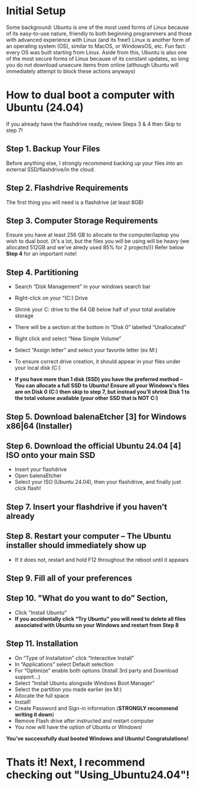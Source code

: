 # Initial Setup 

Some background: Ubuntu is one of the most used forms of Linux because of its easy-to-use nature, 
friendly to both beginning programmers and those with advanced experience with Linux 
(and its free!) Linux is another form of an operating system (OS), similar to MacOS, 
or WindowsOS, etc. Fun fact: every OS was built starting from Linux. Aside from this, 
Ubuntu is also one of the most secure forms of Linux because of its constant updates, 
so long you do not download unsecure items from online (although Ubuntu will immediately 
attempt to block these actions anyways)  
  


# How to dual boot a computer with Ubuntu (24.04) 

If you already have the flashdrive ready, review Steps 3 & 4 then Skip to step 7! 


## Step 1. Backup Your Files
Before anything else, I strongly recommend backing up your files into an external SSD/flashdrive/in the cloud. 


## Step 2. Flashdrive Requirements
The first thing you will need is a flashdrive (at least 8GB) 


## Step 3. Computer Storage Requirements
Ensure you have at least 256 GB to allocate to the computer/laptop you wish to dual boot. 
(it's a lot, but the files you will be using will be heavy 
(we allocated 512GB and we’ve alredy used 85% for 2 projects!)) 
Refer below **Step 4** for an important note! 


## Step 4. Partitioning 

- Search “Disk Management” in your windows search bar
- Right-click on your “(C:) Drive
- Shrink your C: drive to the 64 GB below half of your total available storage
- There will be a section at the bottom in “Disk 0” labelled “Unallocated”
- Right click and select “New Simple Volume”
- Select “Assign letter” and select your favorite letter (ex M:)
- To ensure correct drive creation, it should appear in your files under your local disk (C:)

- **If you have more than 1 disk (SSD) you have the preferred method – You can allocate a full SSD to Ubuntu! Ensure all your Windows's files are on Disk 0 (C:) then skip to step 7, but instead you’ll shrink Disk 1 to the total volume available (your other SSD that is NOT C:)**


## Step 5. Download balenaEtcher [3] for Windows x86|64 (Installer) 


## Step 6. Download the official Ubuntu 24.04 [4] ISO onto your main SSD 

- Insert your flashdrive
- Open balenaEtcher
- Select your ISO (Ubuntu 24.04), then your flashdrive, and finally just click flash! 


## Step 7. Insert your flashdrive if you haven’t already 


## Step 8. Restart your computer – The Ubuntu installer should immediately show up
- If it does not, restart and hold F12 throughout the reboot until it appears


## Step 9. Fill all of your preferences


## Step 10. "What do you want to do” Section, 
- Click "Install Ubuntu"
- **If you accidentally click “Try Ubuntu” you will need to delete all files associated with Ubuntu on your Windows and restart from Step 8**


## Step 11. Installation  
- On “Type of Installation” click “Interactive Install”
- In “Applications” select Default selection
- For “Optimize” enable both options (Install 3rd party and Download support...)
- Select “Install Ubuntu alongside Windows Boot Manager”
- Select the partition you made earlier (ex M:)
- Allocate the full space
- Install!
- Create Password and Sign-in information (**STRONGLY recommend writing it down**)
- Remove Flash drive after instructed and restart computer
- You now will have the option of Ubuntu or Windows! 

**You’ve successfully dual booted Windows and Ubuntu! Congratulations!**

  

# Thats it! Next, I recommend checking out "Using_Ubuntu24.04"!
